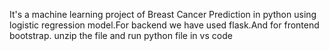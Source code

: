 It's a machine learning project of Breast Cancer Prediction in python using logistic regression model.For backend we have used flask.And for frontend bootstrap.
unzip the file and run python file in vs code
